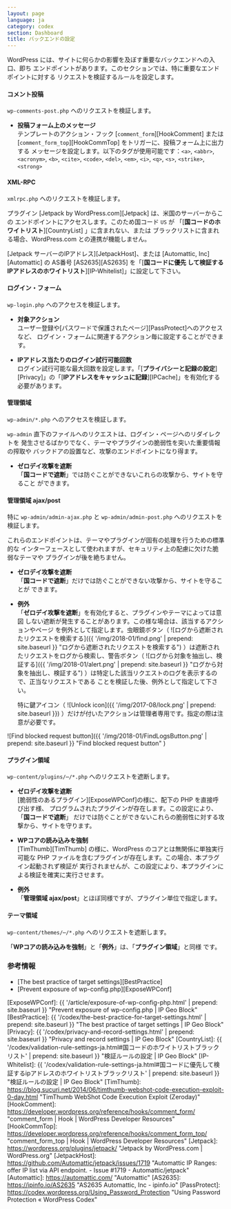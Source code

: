 ```yaml
---
layout: page
language: ja
category: codex
section: Dashboard
title: バックエンドの設定
---
```


WordPress には、サイトに何らかの影響を及ぼす重要なバックエンドへの入口、即ち
エンドポイントがあります。このセクションでは、特に重要なエンドポイントに対する
リクエストを検証するルールを設定します。

<!--more-->

#### コメント投稿 ####

`wp-comments-post.php` へのリクエストを検証します。

- **投稿フォーム上のメッセージ**  
テンプレートのアクション・フック [`comment_form`][HookComment] または
[`comment_form_top`][HookCommTop] をトリガーに、投稿フォーム上に出力する
メッセージを設定します。以下のタグが使用可能です：`<a>`, `<abbr>`, `<acronym>`,
`<b>`, `<cite>`, `<code>`, `<del>`, `<em>`, `<i>`, `<q>`, `<s>`, `<strike>`,
`<strong>`

#### XML-RPC ####

`xmlrpc.php` へのリクエストを検証します。

プラグイン [Jetpack by WordPress.com][Jetpack] は、米国のサーバーからこの
エンドポイントにアクセスします。このため国コード `US` が
「[**国コードのホワイトリスト**][CountryList] 」に含まれない、または
ブラックリストに含まれる場合、WordPress.com との連携が機能しません。

[Jetpack サーバーのIPアドレス][JetpackHost]、または 
[Automattic, Inc][Automattic] の AS番号 [AS2635][AS2635] を「[**国コードに優先
して検証するIPアドレスのホワイトリスト**][IP-Whitelist]」に設定して下さい。

#### ログイン・フォーム ####

`wp-login.php` へのアクセスを検証します。

- **対象アクション**  
ユーザー登録や[パスワードで保護されたページ][PassProtect]へのアクセスなど、
ログイン・フォームに関連するアクション毎に設定することができます。

- **IPアドレス当たりのログイン試行可能回数**  
ログイン試行可能な最大回数を設定します。「[**プライバシーと記録の設定**]
[Privacy]」の「[**IPアドレスをキャッシュに記録**][IPCache]」を有効化する
必要があります。

#### 管理領域 ####

`wp-admin/*.php` へのアクセスを検証します。

`wp-admin` 直下のファイルへのリクエストは、ログイン・ページへのリダイレクトを
発生させるばかりでなく、テーマやプラグインの脆弱性を突いた重要情報の搾取や
バックドアの設置など、攻撃のエンドポイントになり得ます。

- **ゼロデイ攻撃を遮断**  
「**国コードで遮断**」では防ぐことができないこれらの攻撃から、サイトを守ること
ができます。

#### 管理領域 ajax/post ####

特に `wp-admin/admin-ajax.php` と `wp-admin/admin-post.php` へのリクエストを
検証します。

これらのエンドポイントは、テーマやプラグインが固有の処理を行うための標準的な
インターフェースとして使われますが、セキュリティ上の配慮に欠けた脆弱なテーマや
プラグインが後を絶ちません。

- **ゼロデイ攻撃を遮断**  
  「**国コードで遮断**」だけでは防ぐことができない攻撃から、サイトを守ることが
  できます。

- **例外**  
「**ゼロデイ攻撃を遮断**」を有効化すると、プラグインやテーマによっては意図
しない遮断が発生することがあります。この様な場合は、該当するアクションやページ
を例外として指定します。虫眼鏡ボタン（<span class="emoji">
![ログから遮断されたリクエストを検索する]({{ '/img/2018-01/find.png' | prepend: site.baseurl }}
 "ログから遮断されたリクエストを検索する")
</span>）は遮断されたリクエストをログから検索し、警告ボタン（<span class="emoji">
![ログから対象を抽出し、検証する]({{ '/img/2018-01/alert.png' | prepend: site.baseurl }}
 "ログから対象を抽出し、検証する")
</span>）は特定した該当リクエストのログを表示するので、正当なリクエストである
ことを検証した後、例外として指定して下さい。  
  
  特に鍵アイコン（<span class="emoji">
![Unlock icon]({{ '/img/2017-08/lock.png' | prepend: site.baseurl }})
</span>）だけが付いたアクションは管理者専用です。指定の際は注意が必要です。

![Find blocked request button]({{ '/img/2018-01/FindLogsButton.png' | prepend: site.baseurl }}
 "Find blocked request button"
)

#### プラグイン領域 ####

`wp-content/plugins/⋯/*.php` へのリクエストを遮断します。

- **ゼロデイ攻撃を遮断**  
[脆弱性のあるプラグイン][ExposeWPConf]の様に、配下の PHP を直接呼び出す様、
プログラムされたプラグインが存在します。この設定により、「**国コードで遮断**」
だけでは防ぐことができないこれらの脆弱性に対する攻撃から、サイトを守ります。

- **WPコアの読み込みを強制**  
[TimThumb][TimThumb] の様に、WordPress のコアとは無関係に単独実行可能な PHP
ファイルを含むプラグインが存在します。この場合、本プラグイン起動されず検証が
実行されませんが、この設定により、本プラグインによる検証を確実に実行させます。

- **例外**  
「**管理領域 ajax/post**」とほぼ同様ですが、プラグイン単位で指定します。

#### テーマ領域 ####

`wp-content/themes/⋯/*.php` へのリクエストを遮断します。

「**WPコアの読み込みを強制**」と「**例外**」は、「**プラグイン領域**」と同様
です。

### 参考情報 ###

- [The best practice of target settings][BestPractice]
- [Prevent exposure of wp-config.php][ExposeWPConf]

[IP-Geo-Block]: https://wordpress.org/plugins/ip-geo-block/ "WordPress › IP Geo Block « WordPress Plugins"
[ExposeWPConf]: {{ '/article/exposure-of-wp-config-php.html'           | prepend: site.baseurl }} "Prevent exposure of wp-config.php | IP Geo Block"
[BestPractice]: {{ '/codex/the-best-practice-for-target-settings.html' | prepend: site.baseurl }} "The best practice of target settings | IP Geo Block"
[Privacy]:      {{ '/codex/privacy-and-record-settings.html'           | prepend: site.baseurl }} "Privacy and record settings | IP Geo Block"
[CountryList]:  {{ '/codex/validation-rule-settings-ja.html#国コードのホワイトリストブラックリスト'                             | prepend: site.baseurl }} "検証ルールの設定 | IP Geo Block"
[IP-Whitelist]: {{ '/codex/validation-rule-settings-ja.html#国コードに優先して検証するipアドレスのホワイトリストブラックリスト' | prepend: site.baseurl }} "検証ルールの設定 | IP Geo Block"
[TimThumb]:     https://blog.sucuri.net/2014/06/timthumb-webshot-code-execution-exploit-0-day.html "TimThumb WebShot Code Execution Exploit (Zeroday)"
[HookComment]:  https://developer.wordpress.org/reference/hooks/comment_form/ "comment_form | Hook | WordPress Developer Resources"
[HookCommTop]:  https://developer.wordpress.org/reference/hooks/comment_form_top/ "comment_form_top | Hook | WordPress Developer Resources"
[Jetpack]:      https://wordpress.org/plugins/jetpack/ "Jetpack by WordPress.com &#124; WordPress.org"
[JetpackHost]:  https://github.com/Automattic/jetpack/issues/1719 "Automattic IP Ranges: offer IP list via API endpoint. - Issue #1719 - Automattic/jetpack"
[Automattic]:   https://automattic.com/ "Automattic"
[AS2635]:       https://ipinfo.io/AS2635 "AS2635 Automattic, Inc - ipinfo.io"
[PassProtect]:  https://codex.wordpress.org/Using_Password_Protection "Using Password Protection &laquo; WordPress Codex"
